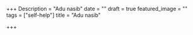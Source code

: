 +++
Description = "Adu nasib"
date = ""
draft = true
featured_image = ""
tags = ["self-help"]
title = "Adu nasib"

+++
